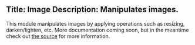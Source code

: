 Title: Image
Description: Manipulates images.
---
This module manipulates images by applying operations such as resizing, darken/lighten, etc. More documentation coming soon, but in the meantime check out [the source](https://github.com/Wyamio/Wyam/blob/develop/Wyam.Modules.Images/Image.cs) for more information.